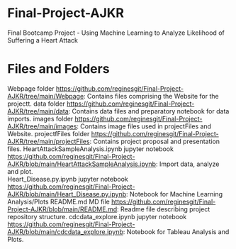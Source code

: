 # Final-Project-AJKR
Final Bootcamp Project - Using Machine Learning to Analyze Likelihood of Suffering a Heart Attack

# Files and Folders
Webpage                           folder            https://github.com/reginesgit/Final-Project-AJKR/tree/main/Webpage: Contains files comprising the Website for the projectt.
data                              folder            https://github.com/reginesgit/Final-Project-AJKR/tree/main/data: Contains data files and preparatory notebook for data imports.
images                            folder            https://github.com/reginesgit/Final-Project-AJKR/tree/main/images:  Contains image files used in projectFiles and Website.
projectfFiles                     folder            https://github.com/reginesgit/Final-Project-AJKR/tree/main/projectFiles:  Contains project proposal and presentation files.
HeartAttackSampleAnalysis.ipynb   jupyter notebook  https://github.com/reginesgit/Final-Project-AJKR/blob/main/HeartAttackSampleAnalysis.ipynb: Import data, analyze and plot.  
Heart_Disease.py.ipynb            jupyter notebook  https://github.com/reginesgit/Final-Project-AJKR/blob/main/Heart_Disease.py.ipynb: Notebook for Machine Learning Analysis/Plots
README.md                         MD file           https://github.com/reginesgit/Final-Project-AJKR/blob/main/README.md: Readme file describing project repository structure.
cdcdata_explore.ipynb             jupyter notebook  https://github.com/reginesgit/Final-Project-AJKR/blob/main/cdcdata_explore.ipynb: Notebook for Tableau Analysis and Plots.
